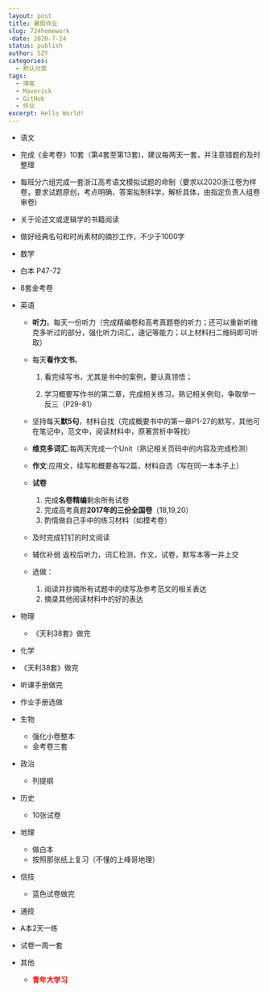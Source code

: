 ```yaml
---
layout: post
title: 暑假作业
slug: 724homework
-date: 2020-7-24
status: publish
author: SZY
categories: 
  - 默认分类
tags: 
  - 博客
  - Maverick
  - GitHub
  - 作业
excerpt: Hello World!
---
```


*  语文

  * 完成《金考卷》10套（第4套至第13套)，建议每两天一套，并注意错题的及时整理
  * 每班分六组完成一套浙江高考语文模拟试题的命制（要求以2020浙江卷为样卷，要求试题原创，考点明确，答案拟制科学，解析具体，由指定负责人组卷审卷)
  * 关于论述文或逻辑学的书籍阅读
  * 做好经典名句和时尚素材的摘抄工作，不少于1000字

*  数学

  * 白本 P47-72
  * 8套金考卷

* 英语

  * **听力**。每天一份听力（完成精编卷和高考真题卷的听力；还可以重新听维克多听过的部分，强化听力词汇，速记等能力；以上材料扫二维码即可听取）
  
  * 每天**看作文书**。
  
    1. 看完续写书，尤其是书中的案例，要认真领悟；
  
    2. 学习概要写作书的第二章，完成相关练习，熟记相关例句，争取举一反三（P29-81）
    
  * 坚持每天**默5句**，材料自找（完成概要书中的第一章P1-27的默写，其他可在笔记中，范文中，阅读材料中，原著赏析中等找）
  
  * **维克多词汇**:每两天完成一个Unit（熟记相关页码中的内容及完成检测）
  
  * **作文**:应用文，续写和概要各写2篇，材料自选（写在同一本本子上）
  
  * **试卷**
  
     1. 完成**名卷精编**剩余所有试卷
     2. 完成高考真题**2017年的三份全国卷**（18,19,20）
     3. 酌情做自己手中的练习材料（如模考卷）
  * 及时完成钉钉的时文阅读
  * 辅优补弱
   返校后听力，词汇检测，作文，试卷，默写本等一并上交
  *  选做：
     1. 阅读并抄摘所有试题中的续写及参考范文的相关表达
     2. 摘录其他阅读材料中的好的表达

* 物理

  * 《天利38套》做完

*  化学

  * 《天利38套》做完
  * 听课手册做完
  * 作业手册选做

* 生物

  * 强化小卷整本
  * 金考卷三套

* 政治

  * 列提纲

* 历史

  * 10张试卷

* 地理

  * 做白本
  * 按照那张纸上复习（不懂的上峰哥地理）

* 信技

  * 蓝色试卷做完

*  通技

  * A本2天一练
  * 试卷一周一套

* 其他

  * <font color=red>**青年大学习**</font>
